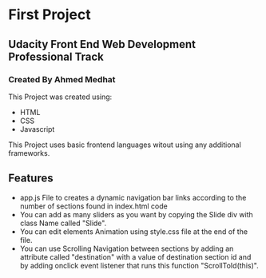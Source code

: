 # First Project
## Udacity Front End Web Development Professional Track
### Created By Ahmed Medhat

This Project was created using:
- HTML
- CSS
- Javascript

This Project uses basic frontend languages witout using any additional frameworks.

## Features
- app.js File to creates a dynamic navigation bar links according to the number of sections found in index.html code
- You can add as many sliders as you want by copying the Slide div with class Name called "Slide".
- You can edit elements Animation using style.css file at the end of the file.
- You can use Scrolling Navigation between sections by adding an attribute called "destination" with a value of destination section id and by adding onclick event listener that runs this function "ScrollToId(this)".